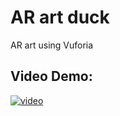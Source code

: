 # AR art duck
AR art using Vuforia

## Video Demo: 
[![video](https://user-images.githubusercontent.com/76749421/205946412-e277b969-25b9-4e1b-89ef-dbcebc77a9c9.png)](https://www.youtube.com/watch?v=arTgPvFNZYg&ab_channel=SilverVo)
